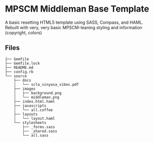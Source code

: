 # MPSCM Middleman Base Template

A basic resetting HTML5 template using SASS, Compass, and HAML. Rebuilt with very, very basic MPSCM-leaning styling and information (copyright, colors)

## Files

```
├── Gemfile
├── Gemfile.lock
├── README.md
├── config.rb
└── source
    ├── docs
    │   └── scla_vinyasa_vibes.pdf
    ├── images
    │   ├── background.png
    │   └── middleman.png
    ├── index.html.haml
    ├── javascripts
    │   └── all.coffee
    ├── layouts
    │   └── layout.haml
    └── stylesheets
        ├── _forms.sass
        ├── _shared.sass
        └── all.sass
```
